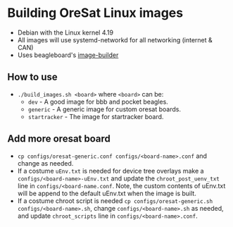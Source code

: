 # Building OreSat Linux images
- Debian with the Linux kernel 4.19
- All images will use systemd-networkd for all networking (internet & CAN)
- Uses beagleboard's [image-builder](https://github.com/beagleboard/image-builder)

## How to use
- `./build_images.sh <board>` where `<board>` can be:
    - `dev` - A good image for bbb and pocket beagles.
    - `generic` - A generic image for custom oresat boards.
    - `startracker` - The image for startracker board.

## Add more oresat board
- `cp configs/oresat-generic.conf configs/<board-name>.conf` and change as needed.
- If a costume `uEnv.txt` is needed for device tree overlays make a `configs/<board-name>-uEnv.txt` and update the `chroot_post_uenv_txt` line in `configs/<board-name.conf`. Note, the custom contents of uEnv.txt will be append to the default uEnv.txt when the image is built.
- If a costume chroot script is needed `cp configs/oresat-generic.sh configs/<board-name>.sh`, change `configs/<board-name>.sh` as needed, and update `chroot_scripts` line in `configs/<board-name>.conf`.
